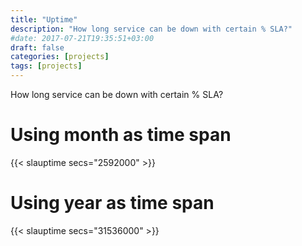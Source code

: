 ```yaml
---
title: "Uptime"
description: "How long service can be down with certain % SLA?"
#date: 2017-07-21T19:35:51+03:00
draft: false
categories: [projects]
tags: [projects]
---
```


How long service can be down with certain % SLA?

# Using month as time span
{{< slauptime secs="2592000" >}} 

# Using year as time span
{{< slauptime secs="31536000" >}}
